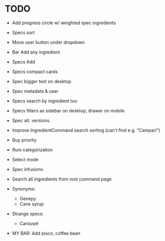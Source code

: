# TODO

- Add progress circle w/ weighted spec ingredients
- Specs sort
- Move user button under dropdown
- Bar Add any ingredient
- Specs Add
- Specs compact cards
- Spec bigger text on desktop
- Spec metadata & user
- Specs search by ingredient too
- Specs filters as sidebar on desktop, drawer on mobile
- Spec alt. versions
- Improve IngredientCommand search sorting (can't find e.g. "Campari")
- Buy priority
- Rum categorization
- Select mode

- Spec infusions
- Search all ingredients from root command page

- Synonyms:

  - Genepy
  - Cane syrup

- Strange specs:

  - Carousel

- MY BAR: Add pisco, coffee bean
